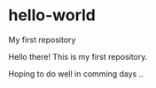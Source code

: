 # hello-world
My first repository

Hello there!
This is my first repository.

Hoping to do well in comming days ..
